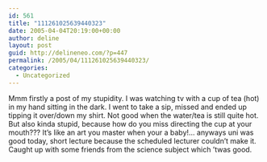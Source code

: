 ```yaml
---
id: 561
title: "111261025639440323"
date: 2005-04-04T20:19:00+00:00
author: deline
layout: post
guid: http://delineneo.com/?p=447
permalink: /2005/04/111261025639440323/
categories:
  - Uncategorized
---
```

Mmm firstly a post of my stupidity. I was watching tv with a cup of tea (hot) in my hand sitting in the dark. I went to take a sip, missed and ended up tipping it over/down my shirt. Not good when the water/tea is still quite hot. But also kinda stupid, because how do you miss directing the cup at your mouth??? It&#8217;s like an art you master when your a baby!&#8230; anyways uni was good today, short lecture because the scheduled lecturer couldn&#8217;t make it. Caught up with some friends from the science subject which &#8217;twas good.

